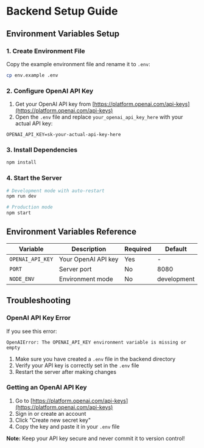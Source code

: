 # Backend Setup Guide

## Environment Variables Setup

### 1. Create Environment File

Copy the example environment file and rename it to `.env`:

```bash
cp env.example .env
```

### 2. Configure OpenAI API Key

1. Get your OpenAI API key from [https://platform.openai.com/api-keys](https://platform.openai.com/api-keys)
2. Open the `.env` file and replace `your_openai_api_key_here` with your actual API key:

```env
OPENAI_API_KEY=sk-your-actual-api-key-here
```

### 3. Install Dependencies

```bash
npm install
```

### 4. Start the Server

```bash
# Development mode with auto-restart
npm run dev

# Production mode
npm start
```

## Environment Variables Reference

| Variable         | Description         | Required | Default     |
| ---------------- | ------------------- | -------- | ----------- |
| `OPENAI_API_KEY` | Your OpenAI API key | Yes      | -           |
| `PORT`           | Server port         | No       | 8080        |
| `NODE_ENV`       | Environment mode    | No       | development |

## Troubleshooting

### OpenAI API Key Error

If you see this error:

```
OpenAIError: The OPENAI_API_KEY environment variable is missing or empty
```

1. Make sure you have created a `.env` file in the backend directory
2. Verify your API key is correctly set in the `.env` file
3. Restart the server after making changes

### Getting an OpenAI API Key

1. Go to [https://platform.openai.com/api-keys](https://platform.openai.com/api-keys)
2. Sign in or create an account
3. Click "Create new secret key"
4. Copy the key and paste it in your `.env` file

**Note:** Keep your API key secure and never commit it to version control!
